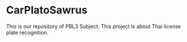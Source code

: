 # CarPlatoSawrus
This is our repository of PBL3 Subject. This project is about Thai license plate recognition.
